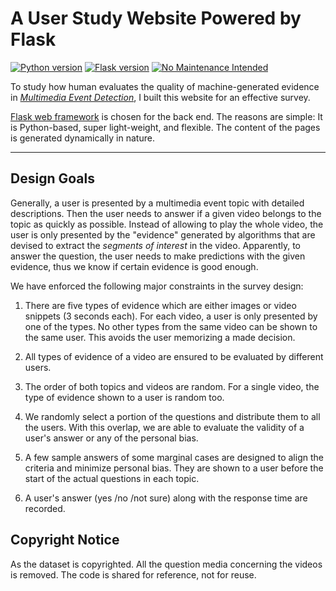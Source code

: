 # A User Study Website Powered by Flask

[![Python version](https://img.shields.io/badge/python-2.7-blue.svg)](https://www.python.org/download/releases/2.7/)
[![Flask version](https://img.shields.io/static/v1.svg?label=flask&message=1.0&color=blue&logo=flask)](https://pypi.org/project/Flask/)
[![No Maintenance Intended](http://unmaintained.tech/badge.svg)](http://unmaintained.tech/)

To study how human evaluates the quality of machine-generated evidence in *[Multimedia Event Detection](https://www.nist.gov/itl/iad/mig/med-2016-evaluation)*, I built this website for an effective survey.

[Flask web framework](http://flask.pocoo.org/) is chosen for the back end. The reasons are simple: It is Python-based, super light-weight, and flexible. The content of the pages is generated dynamically in nature.

------------------------------------------

## Design Goals

Generally, a user is presented by a multimedia event topic with detailed descriptions. Then the user needs to answer if a given video belongs to the topic as quickly as possible. Instead of allowing to play the whole video, the user is only presented by the "evidence" generated by algorithms that are devised to extract the *segments of interest* in the video. Apparently, to answer the question, the user needs to make predictions with the given evidence, thus we know if certain evidence is good enough.

We have enforced the following major constraints in the survey design:

1. There are five types of evidence which are either images or video snippets (3 seconds each). For each video, a user is only presented by one of the types. No other types from the same video can be shown to the same user. This avoids the user memorizing a made decision.

2. All types of evidence of a video are ensured to be evaluated by different users.

3. The order of both topics and videos are random. For a single video, the type of evidence shown to a user is random too.

4. We randomly select a portion of the questions and distribute them to all the users. With this overlap, we are able to evaluate the validity of a user's answer or any of the personal bias.

5. A few sample answers of some marginal cases are designed to align the criteria and minimize personal bias. They are shown to a user before the start of the actual questions in each topic.

6. A user's answer (yes /no /not sure) along with the response time are recorded.

## Copyright Notice

As the dataset is copyrighted. All the question media concerning the videos is removed. The code is shared for reference, not for reuse.
